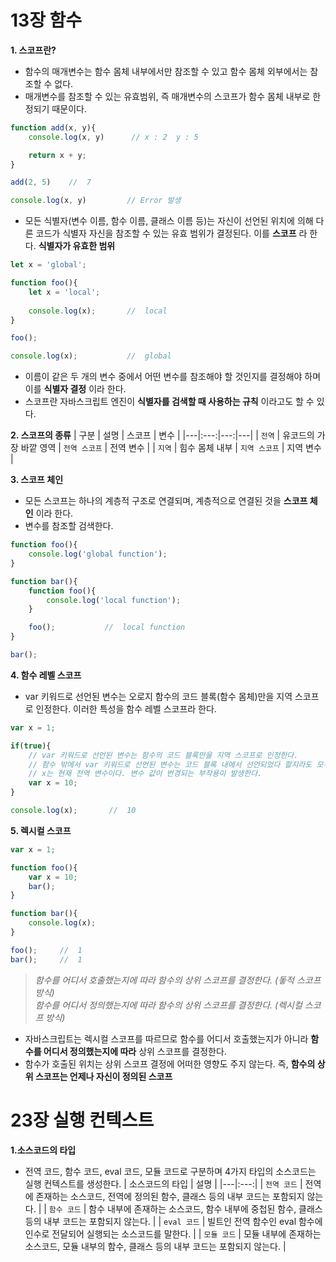 # 13장 함수
**1. 스코프란?**
+ 함수의 매개변수는 함수 몸체 내부에서만 참조할 수 있고 함수 몸체 외부에서는 참조할 수 없다.
+ 매개변수를 참조할 수 있는 유효범위, 즉 매개변수의 스코프가 함수 몸체 내부로 한정되기 때문이다.
```javascript
function add(x, y){
    console.log(x, y)      // x : 2  y : 5

    return x + y;
}

add(2, 5)    //  7

console.log(x, y)         // Error 발생
```

+ 모든 식별자(변수 이름, 함수 이름, 클래스 이름 등)는 자신이 선언된 위치에 의해 다른 코드가 식별자 자신을 참조할 수 있는 유효 범위가 결정된다. 이를 **스코프** 라 한다. **식별자가 유효한 범위**

```javascript
let x = 'global';

function foo(){
    let x = 'local';
    
    console.log(x);       //  local
}

foo();

console.log(x);           //  global
```

+ 이름이 같은 두 개의 변수 중에서 어떤 변수를 참조해야 할 것인지를 결정해야 하며 이를 **식별자 결정** 이라 한다.
+ 스코프란 자바스크립트 엔진이 **식별자를 검색할 때 사용하는 규칙** 이라고도 할 수 있다.



**2. 스코프의 종류**
| 구분 | 설명 | 스코프 | 변수 |
|---|:---:|---:|---|
| `전역` | 유코드의 가장 바깥 영역 | `전역 스코프` | 전역 변수 |
| `지역` | 힘수 몸체 내부 | `지역 스코프` | 지역 변수 |

**3. 스코프 체인**
+ 모든 스코프는 하나의 계층적 구조로 연결되며, 계층적으로 연결된 것을 **스코프 체인** 이라 한다.
+ 변수를 참조할 검색한다.

```javascript
function foo(){
    console.log('global function');
}

function bar(){
    function foo(){
        console.log('local function');
    }

    foo();           //  local function
}

bar();
```


**4. 함수 레벨 스코프**
+ var 키워드로 선언된 변수는 오로지 함수의 코드 블록(함수 몸체)만을 지역 스코프로 인정한다. 이러한 특성을 함수 레벨 스코프라 한다.
```javascript
var x = 1;

if(true){
    // var 키워드로 선언된 변수는 함수의 코드 블록만을 지역 스코프로 인정한다.
    // 함수 밖에서 var 키워드로 선언된 변수는 코드 블록 내에서 선언되었다 할지라도 모두 전역 변수이다.
    // x는 현재 전역 변수이다. 변수 값이 번경되는 부작용이 발생한다.
    var x = 10;
}

console.log(x);       //  10
```

**5. 렉시컬 스코프**
```javascript
var x = 1;

function foo(){
    var x = 10;
    bar();
}

function bar(){
    console.log(x);
}

foo();     //  1
bar();     //  1
```

> _함수를 어디서 호출했는지에 따라 함수의 상위 스코프를 결정한다. (돟적 스코프 방식)_   
> _함수를 어디서 정의했는지에 따라 함수의 상위 스코프를 결정한다. (렉시컬 스코프 방식)_   

+ 자바스크립트는 렉시컬 스코프를 따르므로 함수를 어디서 호출했는지가 아니라 **함수를 어디서 정의했는지에 따라** 상위 스코프를 결정한다.
+ 함수가 호출된 위치는 상위 스코프 결정에 어떠한 영향도 주지 않는다. 즉, **함수의 상위 스코프는 언제나 자신이 정의된 스코프**





# 23장 실행 컨텍스트
**1.소스코드의 타입**
+ 전역 코드, 함수 코드, eval 코드, 모듈 코드로 구분하며 4가지 타입의 소스코드는 실행 컨텍스트를 생성한다.
| 소스코드의 타입 | 설명 | 
|---|:---:|
| `전역 코드` | 전역에 존재하는 소스코드, 전역에 정의된 함수, 클래스 등의 내부 코드는 포함되지 않는다. |
| `함수 코드` | 함수 내부에 존재하는 소스코드, 함수 내부에 중첩된 함수, 클래스 등의 내부 코드는 포함되지 않는다. |
| `eval 코드` | 빌트인 전역 함수인 eval 함수에 인수로 전달되어 실행되는 소스코드를 말한다. |
| `모듈 코드` | 모듈 내부에 존재하는 소스코드, 모듈 내부의 함수, 클래스 등의 내부 코드는 포함되지 않는다. |